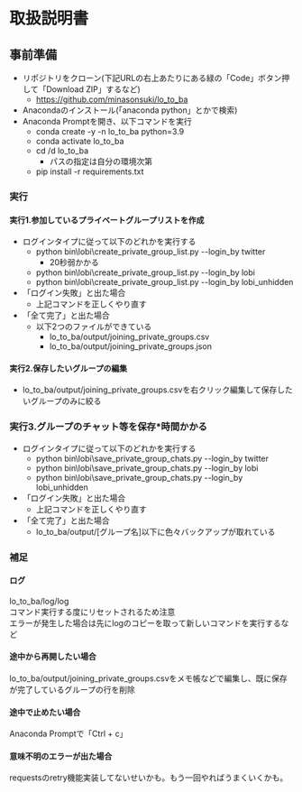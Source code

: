 # 取扱説明書
## 事前準備
- リポジトリをクローン(下記URLの右上あたりにある緑の「Code」ボタン押して「Download ZIP」するなど)
  - https://github.com/minasonsuki/lo_to_ba
- Anacondaのインストール(「anaconda python」とかで検索)
- Anaconda Promptを開き、以下コマンドを実行
  - conda create -y -n lo_to_ba python=3.9  
  - conda activate lo_to_ba  
  - cd /d lo_to_ba
    - パスの指定は自分の環境次第
  - pip install -r requirements.txt

### 実行
#### 実行1.参加しているプライベートグループリストを作成
- ログインタイプに従って以下のどれかを実行する
  - python bin\lobi\create_private_group_list.py --login_by twitter
    - 20秒弱かかる
  - python bin\lobi\create_private_group_list.py --login_by lobi
  - python bin\lobi\create_private_group_list.py --login_by lobi_unhidden
- 「ログイン失敗」と出た場合
  - 上記コマンドを正しくやり直す
- 「全て完了」と出た場合
  - 以下2つのファイルができている
    - lo_to_ba/output/joining_private_groups.csv
    - lo_to_ba/output/joining_private_groups.json

#### 実行2.保存したいグループの編集
  - lo_to_ba/output/joining_private_groups.csvを右クリック編集して保存したいグループのみに絞る

### 実行3.グループのチャット等を保存*時間かかる
- ログインタイプに従って以下のどれかを実行する
  - python bin\lobi\save_private_group_chats.py --login_by twitter
  - python bin\lobi\save_private_group_chats.py --login_by lobi
  - python bin\lobi\save_private_group_chats.py --login_by lobi_unhidden
- 「ログイン失敗」と出た場合
  - 上記コマンドを正しくやり直す
- 「全て完了」と出た場合
  - lo_to_ba/output/[グループ名]以下に色々バックアップが取れている

### 補足
#### ログ
lo_to_ba/log/log  
コマンド実行する度にリセットされるため注意  
エラーが発生した場合は先にlogのコピーを取って新しいコマンドを実行するなど

#### 途中から再開したい場合
lo_to_ba/output/joining_private_groups.csvをメモ帳などで編集し、既に保存が完了しているグループの行を削除

#### 途中で止めたい場合
Anaconda Promptで「Ctrl + c」

#### 意味不明のエラーが出た場合
requestsのretry機能実装してないせいかも。もう一回やればうまくいくかも。
